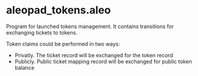 # aleopad_tokens.aleo

Program for launched tokens management. It contains transitions for exchanging tickets to tokens.

Token claims could be performed in two ways:

- Privatly. The ticket record will be exchanged for the token record
- Publicly. Public ticket mapping record will be exchanged for public token balance
